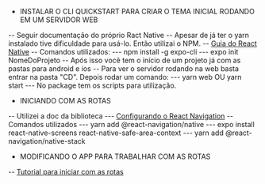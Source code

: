 - INSTALAR O CLI QUICKSTART PARA CRIAR O TEMA INICIAL RODANDO EM UM SERVIDOR WEB

-- Seguir documentação do próprio Ract Native
-- Apesar de já ter o yarn instalado tive dificuldade para usá-lo. Então utilizai o NPM.
-- [Guia do React Native](https://reactnative.dev/docs/environment-setup)
-- Comandos utilizados:
--- npm install -g expo-cli
--- expo init NomeDoProjeto
-- Após isso você tem o início de um projeto já com as pastas para android e ios
-- Para ver o servidor rodando na web basta entrar na pasta "CD". Depois rodar um comando:
--- yarn web OU yarn start
--- No package tem os scripts para utilização.

- INICIANDO COM AS ROTAS

-- Utilizei a doc da biblioteca
--- [Configurando o React Navigation](https://reactnavigation.org/docs/getting-started)
-- Comandos utilizados
--- yarn add @react-navigation/native
--- expo install react-native-screens react-native-safe-area-context
--- yarn add @react-navigation/native-stack

- MODIFICANDO O APP PARA TRABALHAR COM AS ROTAS

-- [Tutorial para iniciar com as rotas](https://reactnavigation.org/docs/hello-react-navigation)
